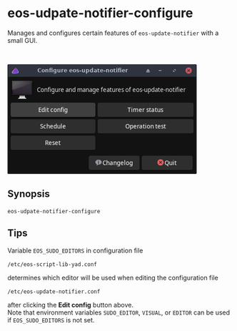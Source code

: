 # eos-udpate-notifier-configure

Manages and configures certain features of `eos-update-notifier` with a small GUI.

<br>

![](eos-update-notifier-configure.png)

## Synopsis
```
eos-udpate-notifier-configure
```
## Tips
Variable `EOS_SUDO_EDITORS` in configuration file
```
/etc/eos-script-lib-yad.conf
```
determines which editor will be used when editing the configuration file
```
/etc/eos-update-notifier.conf
```
after clicking the **Edit config** button above.<br>
Note that environment variables `SUDO_EDITOR`, `VISUAL`, or `EDITOR` can be used if `EOS_SUDO_EDITORS` is not set.